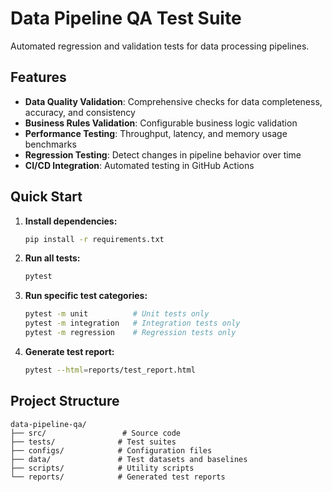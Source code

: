 # Data Pipeline QA Test Suite

Automated regression and validation tests for data processing pipelines.

## Features

- **Data Quality Validation**: Comprehensive checks for data completeness, accuracy, and consistency
- **Business Rules Validation**: Configurable business logic validation  
- **Performance Testing**: Throughput, latency, and memory usage benchmarks
- **Regression Testing**: Detect changes in pipeline behavior over time
- **CI/CD Integration**: Automated testing in GitHub Actions

## Quick Start

1. **Install dependencies:**
   ```bash
   pip install -r requirements.txt
   ```

2. **Run all tests:**
   ```bash
   pytest
   ```

3. **Run specific test categories:**
   ```bash
   pytest -m unit          # Unit tests only
   pytest -m integration   # Integration tests only
   pytest -m regression    # Regression tests only
   ```

4. **Generate test report:**
   ```bash
   pytest --html=reports/test_report.html
   ```

## Project Structure

```
data-pipeline-qa/
├── src/                 # Source code
├── tests/              # Test suites
├── configs/            # Configuration files
├── data/               # Test datasets and baselines
├── scripts/            # Utility scripts
└── reports/            # Generated test reports
```